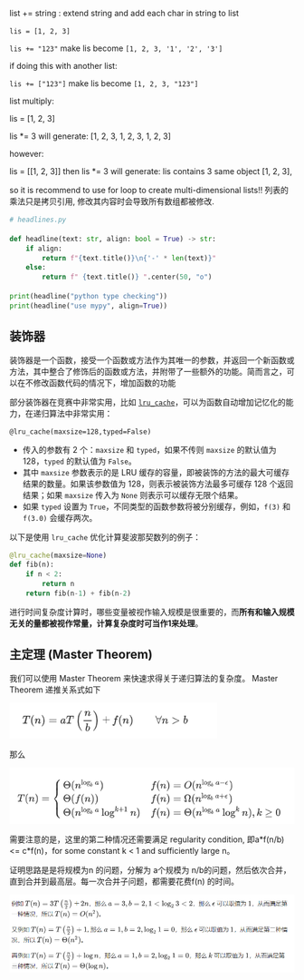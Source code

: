 list += string  : extend string and add each char in string to list

`lis = [1, 2, 3]`

`lis += "123"`  make lis become `[1, 2, 3, '1', '2', '3']`

if doing this with another list:

`lis += ["123"]` make lis become `[1, 2, 3, "123"]`



list multiply:

lis = [1, 2, 3]

lis *= 3 will generate: [1, 2, 3, 1, 2, 3, 1, 2, 3]

however: 

lis = [[1, 2, 3]] then lis *= 3 will generate: lis contains 3 same object [1, 2, 3],

so it is recommend to use for loop to create multi-dimensional lists!! 列表的乘法只是拷贝引用, 修改其内容时会导致所有数组都被修改.



```python
# headlines.py

def headline(text: str, align: bool = True) -> str:
    if align:
        return f"{text.title()}\n{'-' * len(text)}"
    else:
        return f" {text.title()} ".center(50, "o")

print(headline("python type checking"))
print(headline("use mypy", align=True))
```

## 装饰器

装饰器是一个函数，接受一个函数或方法作为其唯一的参数，并返回一个新函数或方法，其中整合了修饰后的函数或方法，并附带了一些额外的功能。简而言之，可以在不修改函数代码的情况下，增加函数的功能

部分装饰器在竞赛中非常实用，比如 [`lru_cache`](https://docs.python.org/3/library/functools.html#functools.lru_cache)，可以为函数自动增加记忆化的能力，在递归算法中非常实用：

```
@lru_cache(maxsize=128,typed=False)
```

-   传入的参数有 2 个：`maxsize` 和 `typed`，如果不传则 `maxsize` 的默认值为 128，`typed` 的默认值为 `False`。
-   其中 `maxsize` 参数表示的是 LRU 缓存的容量，即被装饰的方法的最大可缓存结果的数量。如果该参数值为 128，则表示被装饰方法最多可缓存 128 个返回结果；如果 `maxsize` 传入为 `None` 则表示可以缓存无限个结果。
-   如果 `typed` 设置为 `True`，不同类型的函数参数将被分别缓存，例如，`f(3)` 和 `f(3.0)` 会缓存两次。

以下是使用 `lru_cache` 优化计算斐波那契数列的例子：

```python
@lru_cache(maxsize=None)
def fib(n):
    if n < 2:
        return n
    return fib(n-1) + fib(n-2)
```



进行时间复杂度计算时，哪些变量被视作输入规模是很重要的，而**所有和输入规模无关的量都被视作常量，计算复杂度时可当作1来处理**。



## 主定理 (Master Theorem)

我们可以使用 Master Theorem 来快速求得关于递归算法的复杂度。 Master Theorem 递推关系式如下

<img src="PythonNotes/image-20220711163209785.png" alt="image-20220711163209785" style="zoom: 80%;" />

那么

<img src="PythonNotes/image-20220711163220670.png" alt="image-20220711163220670" style="zoom:80%;" />

需要注意的是，这里的第二种情况还需要满足 regularity condition, 即a*f(n/b) <=  c\*f(n)，for some constant k < 1 and sufficiently large n。

证明思路是是将规模为n 的问题，分解为 a个规模为 n/b的问题，然后依次合并，直到合并到最高层。每一次合并子问题，都需要花费f(n) 的时间。

![image-20220711163345404](PythonNotes/image-20220711163345404.png)



